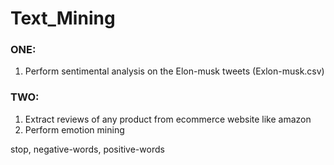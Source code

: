 # Text_Mining

### ONE:
1) Perform sentimental analysis on the Elon-musk tweets (Exlon-musk.csv)

### TWO:
1) Extract reviews of any product from ecommerce website like amazon
2) Perform emotion mining

stop, negative-words, positive-words
